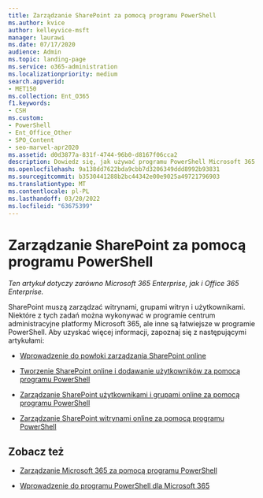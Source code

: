 ```yaml
---
title: Zarządzanie SharePoint za pomocą programu PowerShell
ms.author: kvice
author: kelleyvice-msft
manager: laurawi
ms.date: 07/17/2020
audience: Admin
ms.topic: landing-page
ms.service: o365-administration
ms.localizationpriority: medium
search.appverid:
- MET150
ms.collection: Ent_O365
f1.keywords:
- CSH
ms.custom:
- PowerShell
- Ent_Office_Other
- SPO_Content
- seo-marvel-apr2020
ms.assetid: d0d3877a-831f-4744-96b0-d8167f06cca2
description: Dowiedz się, jak używać programu PowerShell Microsoft 365 do zarządzania użytkownikami, grupami i grupami witryny.
ms.openlocfilehash: 9a138dd7622bda9cbb7d3206349ddd8992b93831
ms.sourcegitcommit: b3530441288b2bc44342e00e9025a49721796903
ms.translationtype: MT
ms.contentlocale: pl-PL
ms.lasthandoff: 03/20/2022
ms.locfileid: "63675399"
---
```

# <a name="manage-sharepoint-with-powershell"></a>Zarządzanie SharePoint za pomocą programu PowerShell

*Ten artykuł dotyczy zarówno Microsoft 365 Enterprise, jak i Office 365 Enterprise.*

SharePoint muszą zarządzać witrynami, grupami witryn i użytkownikami. Niektóre z tych zadań można wykonywać w programie centrum administracyjne platformy Microsoft 365, ale inne są łatwiejsze w programie PowerShell. Aby uzyskać więcej informacji, zapoznaj się z następującymi artykułami:

- [Wprowadzenie do powłoki zarządzania SharePoint online](/powershell/sharepoint/sharepoint-online/connect-sharepoint-online)

- [Tworzenie SharePoint online i dodawanie użytkowników za pomocą programu PowerShell](create-sharepoint-sites-and-add-users-with-powershell.md)

- [Zarządzanie SharePoint użytkownikami i grupami online za pomocą programu PowerShell](manage-sharepoint-users-and-groups-with-powershell.md)

- [Zarządzanie SharePoint witrynami online za pomocą programu PowerShell](manage-sharepoint-site-groups-with-powershell.md)

## <a name="see-also"></a>Zobacz też

- [Zarządzanie Microsoft 365 za pomocą programu PowerShell](manage-microsoft-365-with-microsoft-365-powershell.md)

- [Wprowadzenie do programu PowerShell dla Microsoft 365](getting-started-with-microsoft-365-powershell.md)
